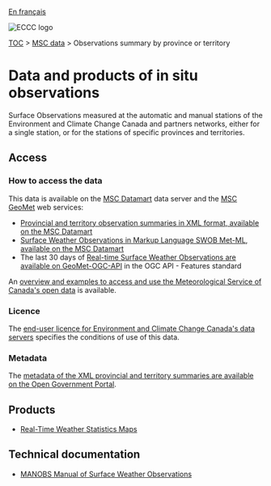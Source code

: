 [En français](readme_obs_insitu_fr.md)

![ECCC logo](../../img_eccc-logo.png)

[TOC](../../readme_en.md) > [MSC data](../readme_en.md) > Observations summary by province or territory 

# Data and products of in situ observations

Surface Observations measured at the automatic and manual stations of the Environment and Climate Change Canada and partners networks, either for a single station, or for the stations of specific provinces and territories. 

## Access

### How to access the data

This data is available on the [MSC Datamart](../../msc-datamart/readme_en.md) data server and the [MSC GeoMet](../../msc-geomet/readme_en.md) web services:

* [Provincial and territory observation summaries in XML format, available on the MSC Datamart](readme_obs_insitu_xmldatamart_en.md) 
* [Surface Weather Observations in Markup Language SWOB Met-ML, available on the MSC Datamart](readme_obs_insitu_swobdatamart_en.md)
* The last 30 days of [Real-time Surface Weather Observations are available on GeoMet-OGC-API](https://api.weather.gc.ca/collections/swob-realtime) in the OGC API - Features standard

An [overview and examples to access and use the Meteorological Service of Canada's open data](../../usage/readme_en.md) is available.

### Licence

The [end-user licence for Environment and Climate Change Canada's data servers](../../licence/readme_en.md) specifies the conditions of use of this data.

### Metadata

The [metadata of the XML provincial and territory summaries are available on the Open Government Portal](https://open.canada.ca/data/en/dataset/493966f9-f683-4e56-8fa6-8799999c00bd).

## Products

* [Real-Time Weather Statistics Maps](https://collaboration.cmc.ec.gc.ca/cmc/wtoftpa/www/)

## Technical documentation

* [MANOBS Manual of Surface Weather Observations](https://www.canada.ca/en/environment-climate-change/services/weather-manuals-documentation/manobs-surface-observations.html)
